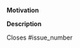 **Motivation**

<!-- Why does this pull request exist? What are its goals? -->

**Description**

<!-- A clear and concise general description of the changes this PR introduces -->

<!-- Link to issues: Closes #111, Closes #222 -->

Closes #issue_number

